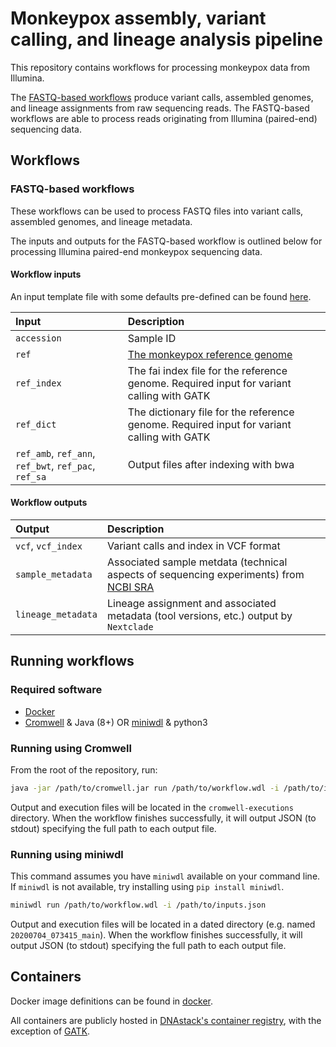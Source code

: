 # Monkeypox assembly, variant calling, and lineage analysis pipeline

This repository contains workflows for processing monkeypox data from Illumina.

The [FASTQ-based workflows](#fastq-based-workflows) produce variant calls, assembled genomes, and lineage assignments from raw 
sequencing reads. The FASTQ-based workflows are able to process reads originating from Illumina (paired-end) sequencing data.


## Workflows

### FASTQ-based workflows

These workflows can be used to process FASTQ files into variant calls, assembled genomes, and lineage metadata.

The inputs and outputs for the FASTQ-based workflow is outlined below for processing Illumina paired-end monkeypox sequencing 
data.


#### Workflow inputs

An input template file with some defaults pre-defined can be found 
[here](https://github.com/DNAstack/monkeypox-processing-pipeline/blob/add_monkeypox_workflow/workflows/illumina_PE/inputs.json).

| Input | Description |
|:-|:-|
| `accession` | Sample ID |
| `ref` | [The monkeypox reference genome](https://www.ncbi.nlm.nih.gov/nuccore/NC_063383.1/) |
| `ref_index` | The fai index file for the reference genome. Required input for variant calling with GATK |
| `ref_dict` | The dictionary file for the reference genome. Required input for variant calling with GATK |
| `ref_amb`, `ref_ann`, `ref_bwt`, `ref_pac`, `ref_sa` | Output files after indexing with bwa  |


#### Workflow outputs

| Output | Description |
|:-|:-|
| `vcf`, `vcf_index` | Variant calls and index in VCF format |
| `sample_metadata` | Associated sample metdata (technical aspects of sequencing experiments) from [NCBI SRA](https://www.ncbi.nlm.nih.gov/sra) |
| `lineage_metadata` | Lineage assignment and associated metadata (tool versions, etc.) output by `Nextclade` |


## Running workflows

### Required software

- [Docker](https://docs.docker.com/get-docker/)
- [Cromwell](https://github.com/broadinstitute/cromwell/releases) & Java (8+) OR [miniwdl](https://github.com/chanzuckerberg/miniwdl/releases) & python3

### Running using Cromwell

From the root of the repository, run:

```bash
java -jar /path/to/cromwell.jar run /path/to/workflow.wdl -i /path/to/inputs.json
```

Output and execution files will be located in the `cromwell-executions` directory. When the workflow finishes successfully, it will output JSON (to stdout) specifying the full path to each output file.


### Running using miniwdl

This command assumes you have `miniwdl` available on your command line. If `miniwdl` is not available, try installing using `pip install miniwdl`.

```bash
miniwdl run /path/to/workflow.wdl -i /path/to/inputs.json
```

Output and execution files will be located in a dated directory (e.g. named `20200704_073415_main`). When the workflow finishes successfully, it will output JSON (to stdout) specifying the full path to each output file.


## Containers

Docker image definitions can be found in 
[docker](https://github.com/DNAstack/monkeypox-processing-pipeline/tree/add_monkeypox_workflow/docker). 

All containers are publicly hosted in [DNAstack's container registry](https://hub.docker.com/u/dnastack), with the exception of 
[GATK](https://hub.docker.com/r/broadinstitute/gatk/).
